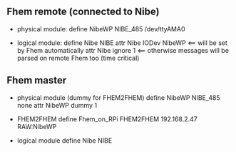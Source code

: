 Fhem remote (connected to Nibe)
-------------------------------

- physical module:
define NibeWP NIBE_485 /dev/ttyAMA0

- logical module:
define Nibe NIBE
attr Nibe IODev NibeWP   <== will be set by Fhem automatically
attr Nibe ignore 1       <== otherwise messages will be parsed on remote Fhem too (time critical)

Fhem master
-----------

- physical module (dummy for FHEM2FHEM)
define NibeWP NIBE_485 none
attr NibeWP dummy 1

- FHEM2FHEM
define Fhem_on_RPi FHEM2FHEM 192.168.2.47 RAW:NibeWP

- logical module
define Nibe NIBE
